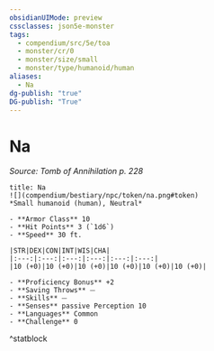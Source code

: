 ```yaml
---
obsidianUIMode: preview
cssclasses: json5e-monster
tags:
  - compendium/src/5e/toa
  - monster/cr/0
  - monster/size/small
  - monster/type/humanoid/human
aliases:
  - Na
dg-publish: "true"
DG-publish: "True"
---
```

# Na
*Source: Tomb of Annihilation p. 228*  

```ad-statblock
title: Na
![](compendium/bestiary/npc/token/na.png#token)
*Small humanoid (human), Neutral*

- **Armor Class** 10 
- **Hit Points** 3 (`1d6`)
- **Speed** 30 ft.

|STR|DEX|CON|INT|WIS|CHA|
|:---:|:---:|:---:|:---:|:---:|:---:|
|10 (+0)|10 (+0)|10 (+0)|10 (+0)|10 (+0)|10 (+0)|

- **Proficiency Bonus** +2
- **Saving Throws** ⏤
- **Skills** ⏤
- **Senses** passive Perception 10
- **Languages** Common
- **Challenge** 0
```
^statblock
